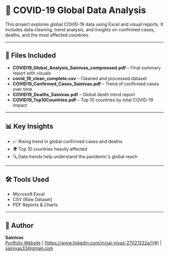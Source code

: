 # 🦠 COVID-19 Global Data Analysis

This project explores global COVID-19 data using Excel and visual reports. It includes data cleaning, trend analysis, and insights on confirmed cases, deaths, and the most affected countries.

---

## 📁 Files Included

- **COVID19_Global_Analysis_Sainivas_compressed.pdf** – Final summary report with visuals
- **covid_19_clean_complete.csv** – Cleaned and processed dataset
- **COVID19_Confirmed_Cases_Sainivas.pdf** – Trend of confirmed cases over time
- **COVID19_Deaths_Sainivas.pdf** – Global death trend report
- **COVID19_Top10Countries.pdf** – Top 10 countries by total COVID-19 impact

---

## 📊 Key Insights

- 📈 Rising trend in global confirmed cases and deaths
- 🌍 Top 10 countries heavily affected
- 🔍 Data trends help understand the pandemic's global reach

---

## 🛠️ Tools Used

- Microsoft Excel
- CSV (Raw Dataset)
- PDF Reports & Charts

---

## 📌 Author

**Sainivas**  
[Portfolio Website](#) | [https://www.linkedin.com/in/sai-nivas-27021332a/](#) | [sainivas33@gmail.com](#)
